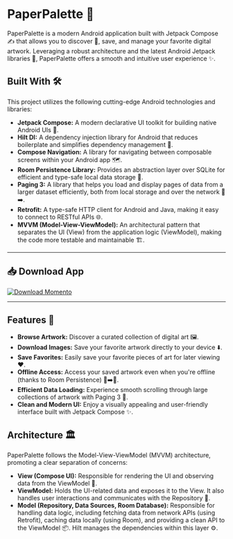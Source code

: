 # PaperPalette 🎨

PaperPalette is a modern Android application built with Jetpack Compose ✍️ that allows you to discover 🔎, save, and manage your favorite digital artwork. Leveraging a robust architecture and the latest Android Jetpack libraries 🚀, PaperPalette offers a smooth and intuitive user experience ✨.

## Built With 🛠️

This project utilizes the following cutting-edge Android technologies and libraries:

* **Jetpack Compose:** A modern declarative UI toolkit for building native Android UIs 📱.
* **Hilt DI:** A dependency injection library for Android that reduces boilerplate and simplifies dependency management 💉.
* **Compose Navigation:** A library for navigating between composable screens within your Android app 🗺️.
* **Room Persistence Library:** Provides an abstraction layer over SQLite for efficient and type-safe local data storage 💾.
* **Paging 3:** A library that helps you load and display pages of data from a larger dataset efficiently, both from local storage and over the network 📄➡️.
* **Retrofit:** A type-safe HTTP client for Android and Java, making it easy to connect to RESTful APIs 🌐.
* **MVVM (Model-View-ViewModel):** An architectural pattern that separates the UI (View) from the application logic (ViewModel), making the code more testable and maintainable 🏗️.

---

## 📥 Download App

[![Download Momento](https://img.shields.io/badge/Download%20App-Drive-blue?style=for-the-badge&logo=google-drive)](https://drive.google.com/file/d/1rbBcEN9LvBQVYxgIlBQtTcmDL7Y6_SbI/view?usp=sharing)

---

## Features 🎉

* **Browse Artwork:** Discover a curated collection of digital art 🖼️.
* **Download Images:** Save your favorite artwork directly to your device ⬇️.
* **Save Favorites:** Easily save your favorite pieces of art for later viewing ❤️.
* **Offline Access:** Access your saved artwork even when you're offline (thanks to Room Persistence) 📶➡️🚫.
* **Efficient Data Loading:** Experience smooth scrolling through large collections of artwork with Paging 3 💨.
* **Clean and Modern UI:** Enjoy a visually appealing and user-friendly interface built with Jetpack Compose ✨.

## Architecture 🏛️

PaperPalette follows the Model-View-ViewModel (MVVM) architecture, promoting a clear separation of concerns:

* **View (Compose UI):** Responsible for rendering the UI and observing data from the ViewModel 👀.
* **ViewModel:** Holds the UI-related data and exposes it to the View. It also handles user interactions and communicates with the Repository 🧠.
* **Model (Repository, Data Sources, Room Database):** Responsible for handling data logic, including fetching data from network APIs (using Retrofit), caching data locally (using Room), and providing a clean API to the ViewModel 📦. Hilt manages the dependencies within this layer ⚙️.